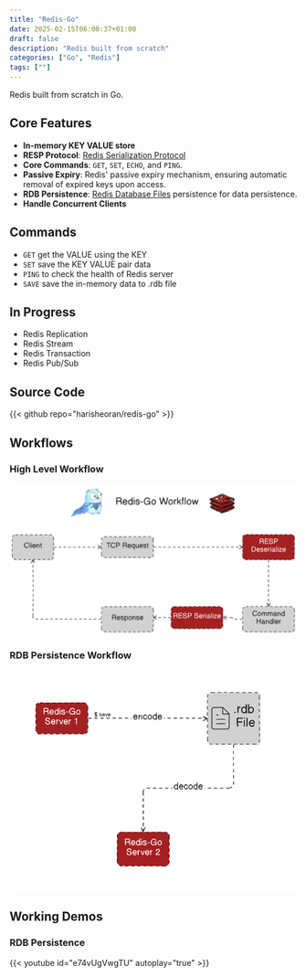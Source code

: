 ```yaml
---
title: "Redis-Go"
date: 2025-02-15T06:00:37+01:00
draft: false
description: "Redis built from scratch"
categories: ["Go", "Redis"]
tags: [""]
---
```

Redis built from scratch in Go.
## Core Features
- **In-memory KEY VALUE store**
- **RESP Protocol**: [Redis Serialization Protocol](https://redis.io/docs/latest/develop/reference/protocol-spec/)
- **Core Commands**: ```GET```, ```SET```, ```ECHO```, and ```PING```.
- **Passive Expiry**: Redis' passive expiry mechanism, ensuring automatic removal of expired keys upon access.
- **RDB Persistence**: [Redis Database Files](https://rdb.fnordig.de/file_format.html) persistence for data persistence.
- **Handle Concurrent Clients**

## Commands
- ```GET``` get the VALUE using the KEY
- ```SET``` save the KEY VALUE pair data
- ```PING``` to check the health of Redis server
- ```SAVE``` save the in-memory data to .rdb file

## In Progress
- Redis Replication
- Redis Stream
- Redis Transaction
- Redis Pub/Sub

## Source Code
{{< github repo="harisheoran/redis-go" >}}

## Workflows
### High Level Workflow
![](./arch01.png)

### RDB Persistence Workflow
![](./arch02.png)

## Working Demos
### RDB Persistence
{{< youtube id="e74vUgVwgTU" autoplay="true" >}}
